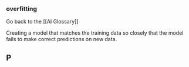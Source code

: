### overfitting

Go back to the [[AI Glossary]]


Creating a model that matches the training data so closely that the model fails to make correct predictions on new data.

## P

